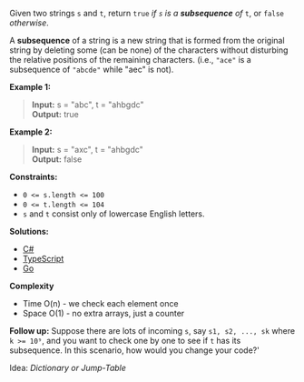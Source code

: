 Given two strings `s` and `t`, return `true` _if `s` is a **subsequence** of_ `t`, or `false` _otherwise_.

A **subsequence** of a string is a new string that is formed from the original string by deleting some (can be none) of the characters without disturbing the relative positions of the remaining characters. (i.e., `"ace"` is a subsequence of `"abcde"` while "aec" is not).

 

**Example 1:**

> **Input:** s = "abc", t = "ahbgdc"  
> **Output:** true

**Example 2:**

> **Input:** s = "axc", t = "ahbgdc"  
> **Output:** false
 

**Constraints:**

- `0 <= s.length <= 100`
- `0 <= t.length <= 104`
- `s` and `t` consist only of lowercase English letters.


**Solutions:**

- [C#](/two-pointers/is-subsequence/is-subsequence.cs)
- [TypeScript](/two-pointers/is-subsequence/is-subsequence.ts)
- [Go](/two-pointers/is-subsequence/is-subsequence.go)

**Complexity**
- Time O(n) - we check each element once
- Space O(1) - no extra arrays, just a counter 

**Follow up:** Suppose there are lots of incoming `s`, say `s1, s2, ..., sk` where `k >= 10⁹`, and you want to check one by one to see if `t` has its subsequence. In this scenario, how would you change your code?'

Idea: _Dictionary or Jump-Table_